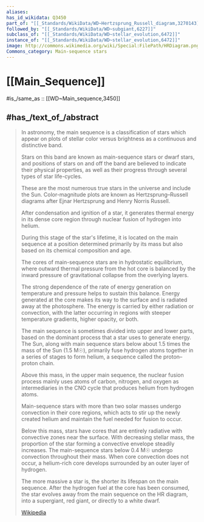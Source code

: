 ```yaml
---
aliases:
has_id_wikidata: Q3450
part_of: "[[_Standards/WikiData/WD~Hertzsprung_Russell_diagram,3270143]]"
followed_by: "[[_Standards/WikiData/WD~subgiant,6227]]"
subclass_of: "[[_Standards/WikiData/WD~stellar_evolution,6472]]"
instance_of: "[[_Standards/WikiData/WD~stellar_evolution,6472]]"
image: http://commons.wikimedia.org/wiki/Special:FilePath/HRDiagram.png
Commons_category: Main-sequence stars
---
```


# [[Main_Sequence]] 

#is_/same_as :: [[WD~Main_sequence,3450]] 

## #has_/text_of_/abstract 

> In astronomy, the main sequence is a classification of stars 
> which appear on plots of stellar color versus brightness as a continuous and distinctive band. 
> 
> Stars on this band are known as main-sequence stars or dwarf stars, 
> and positions of stars on and off the band are believed to indicate their physical properties, 
> as well as their progress through several types of star life-cycles. 
> 
> These are the most numerous true stars in the universe and include the Sun. 
> Color-magnitude plots are known as Hertzsprung–Russell diagrams after Ejnar Hertzsprung and Henry Norris Russell. 
>
> After condensation and ignition of a star, it generates thermal energy in its dense core region 
> through nuclear fusion of hydrogen into helium. 
> 
> During this stage of the star's lifetime, it is located on the main sequence 
> at a position determined primarily by its mass but also based on its chemical composition and age. 
> 
> The cores of main-sequence stars are in hydrostatic equilibrium, 
> where outward thermal pressure from the hot core 
> is balanced by the inward pressure of gravitational collapse from the overlying layers. 
> 
> The strong dependence of the rate of energy generation on temperature and pressure 
> helps to sustain this balance. 
> Energy generated at the core makes its way to the surface and is radiated away at the photosphere. 
> The energy is carried by either radiation or convection, 
> with the latter occurring in regions with steeper temperature gradients, higher opacity, or both.
>
> The main sequence is sometimes divided into upper and lower parts, 
> based on the dominant process that a star uses to generate energy. 
> The Sun, along with main sequence stars below about 1.5 times the mass of the Sun (1.5 M☉), 
> primarily fuse hydrogen atoms together in a series of stages to form helium, 
> a sequence called the proton–proton chain. 
> 
> Above this mass, in the upper main sequence, the nuclear fusion process mainly uses atoms of 
> carbon, nitrogen, and oxygen as intermediaries in the CNO cycle that produces helium from hydrogen atoms. 
> 
> Main-sequence stars with more than two solar masses undergo convection in their core regions, 
> which acts to stir up the newly created helium and maintain the fuel needed for fusion to occur. 
> 
> Below this mass, stars have cores that are entirely radiative with convective zones near the surface. 
> With decreasing stellar mass, the proportion of the star forming a convective envelope steadily increases. 
> The main-sequence stars below 0.4 M☉ undergo convection throughout their mass. 
> When core convection does not occur, a helium-rich core develops surrounded by an outer layer of hydrogen.
>
> The more massive a star is, the shorter its lifespan on the main sequence. 
> After the hydrogen fuel at the core has been consumed, 
> the star evolves away from the main sequence on the HR diagram, 
> into a supergiant, red giant, or directly to a white dwarf.
>
> [Wikipedia](https://en.wikipedia.org/wiki/Main%20sequence) 

